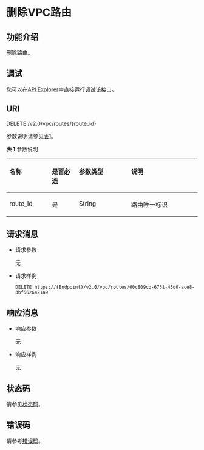 # 删除VPC路由<a name="vpc_route_0004"></a>

## 功能介绍<a name="section15434138101319"></a>

删除路由。

## 调试<a name="section1062181918110"></a>

您可以在[API Explorer](https://apiexplorer.developer.huaweicloud.com/apiexplorer/doc?product=VPC&version=v2&api=DeleteVpcRoute)中直接运行调试该接口。

## URI<a name="section1043510881320"></a>

DELETE /v2.0/vpc/routes/\{route\_id\}

参数说明请参见[表1](#table18880184689)。

**表 1**  参数说明

<a name="table18880184689"></a>
<table><thead align="left"><tr id="row13968641385"><th class="cellrowborder" valign="top" width="22.222222222222225%" id="mcps1.2.5.1.1"><p id="p209684410817"><a name="p209684410817"></a><a name="p209684410817"></a>名称</p>
</th>
<th class="cellrowborder" valign="top" width="14.14141414141414%" id="mcps1.2.5.1.2"><p id="p69681441386"><a name="p69681441386"></a><a name="p69681441386"></a>是否必选</p>
</th>
<th class="cellrowborder" valign="top" width="27.27272727272727%" id="mcps1.2.5.1.3"><p id="p1096813412811"><a name="p1096813412811"></a><a name="p1096813412811"></a>参数类型</p>
</th>
<th class="cellrowborder" valign="top" width="36.36363636363636%" id="mcps1.2.5.1.4"><p id="p139686416813"><a name="p139686416813"></a><a name="p139686416813"></a>说明</p>
</th>
</tr>
</thead>
<tbody><tr id="row19681041189"><td class="cellrowborder" valign="top" width="22.222222222222225%" headers="mcps1.2.5.1.1 "><p id="p1013244217196"><a name="p1013244217196"></a><a name="p1013244217196"></a>route_id</p>
</td>
<td class="cellrowborder" valign="top" width="14.14141414141414%" headers="mcps1.2.5.1.2 "><p id="p1797015416817"><a name="p1797015416817"></a><a name="p1797015416817"></a>是</p>
</td>
<td class="cellrowborder" valign="top" width="27.27272727272727%" headers="mcps1.2.5.1.3 "><p id="p19701411813"><a name="p19701411813"></a><a name="p19701411813"></a>String</p>
</td>
<td class="cellrowborder" valign="top" width="36.36363636363636%" headers="mcps1.2.5.1.4 "><p id="p109701641488"><a name="p109701641488"></a><a name="p109701641488"></a>路由唯一标识</p>
</td>
</tr>
</tbody>
</table>

## 请求消息<a name="section744088111318"></a>

-   请求参数

    无


-   请求样例

    ```
    DELETE https://{Endpoint}/v2.0/vpc/routes/60c809cb-6731-45d0-ace8-3bf5626421a9
    ```


## 响应消息<a name="section244114841314"></a>

-   响应参数

    无


-   响应样例

    无


## 状态码<a name="section31981619"></a>

请参见[状态码](状态码.md)。

## 错误码<a name="section85821649202813"></a>

请参考[错误码](错误码.md)。

